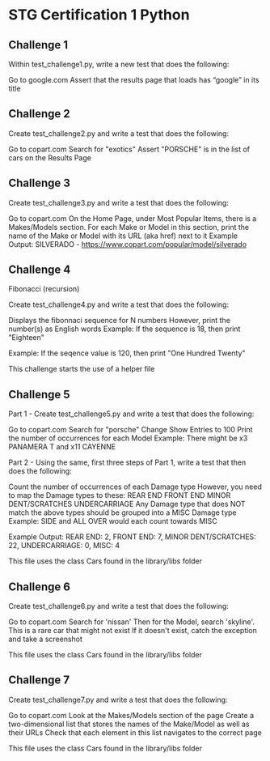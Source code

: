 # STG Certification 1 Python

## Challenge 1
Within test_challenge1.py, write a new test that does the following:

Go to google.com
Assert that the results page that loads has “google” in its title


## Challenge 2
Create test_challenge2.py and write a test that does the following:

Go to copart.com
Search for "exotics"
Assert "PORSCHE" is in the list of cars on the Results Page


## Challenge 3
Create test_challenge3.py and write a test that does the following:

Go to copart.com
On the Home Page, under Most Popular Items, there is a Makes/Models section. For each Make or Model in this section, print the name of the Make or Model with its URL (aka href) next to it
Example Output: SILVERADO - https://www.copart.com/popular/model/silverado


## Challenge 4
Fibonacci (recursion)

Create test_challenge4.py and write a test that does the following:

Displays the fibonnaci sequence for N numbers
However, print the number(s) as English words
Example: If the sequence is 18, then print "Eighteen"

Example: If the seqence value is 120, then print "One Hundred Twenty"

This challenge starts the use of a helper file


## Challenge 5
Part 1 - Create test_challenge5.py and write a test that does the following:

Go to copart.com
Search for "porsche"
Change Show Entries to 100
Print the number of occurrences for each Model
Example: There might be x3 PANAMERA T and x11 CAYENNE

Part 2 - Using the same, first three steps of Part 1, write a test that then does the following:

Count the number of occurrences of each Damage type
However, you need to map the Damage types to these:
REAR END
FRONT END
MINOR DENT/SCRATCHES
UNDERCARRIAGE
Any Damage type that does NOT match the above types should be grouped into a MISC Damage type
Example: SIDE and ALL OVER would each count towards MISC

Example Output: REAR END: 2, FRONT END: 7, MINOR DENT/SCRATCHES: 22, UNDERCARRIAGE: 0, MISC: 4

This file uses the class Cars found in the library/libs folder


## Challenge 6
Create test_challenge6.py and write a test that does the following:

Go to copart.com
Search for 'nissan'
Then for the Model, search 'skyline'. This is a rare car that might not exist
If it doesn't exist, catch the exception and take a screenshot

This file uses the class Cars found in the library/libs folder


## Challenge 7
Create test_challenge7.py and write a test that does the following:

Go to copart.com
Look at the Makes/Models section of the page
Create a two-dimensional list that stores the names of the Make/Model as well as their URLs
Check that each element in this list navigates to the correct page

This file uses the class Cars found in the library/libs folder
